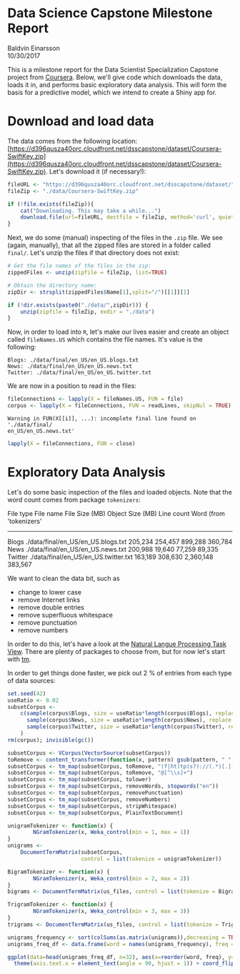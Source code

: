 # Data Science Capstone Milestone Report
Baldvin Einarsson  
10/30/2017  



This is a milestone report for the Data Scientist Specialization Capstone project from [Coursera](https://www.coursera.org). Below, we'll give code which downloads the data, loads it in, and performs basic exploratory data analysis. This will form the basis for a predictive model, which we intend to create a Shiny app for.

# Download and load data

The data comes from the following location:
[https://d396qusza40orc.cloudfront.net/dsscapstone/dataset/Coursera-SwiftKey.zip](https://d396qusza40orc.cloudfront.net/dsscapstone/dataset/Coursera-SwiftKey.zip). Let's download it (if necessary!):


```r
fileURL <- "https://d396qusza40orc.cloudfront.net/dsscapstone/dataset/"
fileZip <- "./data/Coursera-SwiftKey.zip"

if (!file.exists(fileZip)){
    cat("Downloading. This may take a while...")
    download.file(url=fileURL, destfile = fileZip, method='curl', quiet = TRUE)
}
```

Next, we do some (manual) inspecting of the files in the `.zip` file. We see (again, manually), that all the zipped files are stored in a folder called `final/`. Let's unzip the files if that directory does not exist:


```r
# Get the file names of the files in the zip:
zippedFiles <- unzip(zipfile = fileZip, list=TRUE)

# Obtain the directory name:
zipDir <- strsplit(zippedFiles$Name[1],split="/")[[1]][1]

if (!dir.exists(paste0("./data/",zipDir))) {
    unzip(zipfile = fileZip, exdir = "./data")
}
```

Now, in order to load into `R`, let's make our lives easier and create an object called `fileNames.US` which contains the file names. It's value is the following:

```
Blogs: ./data/final/en_US/en_US.blogs.txt
News: ./data/final/en_US/en_US.news.txt
Twitter: ./data/final/en_US/en_US.twitter.txt
```

We are now in a position to read in the files:

```r
fileConnections <- lapply(X = fileNames.US, FUN = file)
corpus <- lapply(X = fileConnections, FUN = readLines, skipNul = TRUE)
```

```
Warning in FUN(X[[i]], ...): incomplete final line found on './data/final/
en_US/en_US.news.txt'
```

```r
lapply(X = fileConnections, FUN = close)
```

# Exploratory Data Analysis

Let's do some basic inspection of the files and loaded objects. Note that the word count comes from package `tokenizers`:

File type   File name                               File Size (MB)   Object Size (MB)   Line count   Word (from 'tokenizers'
----------  -------------------------------------  ---------------  -----------------  -----------  ------------------------
Blogs       ./data/final/en_US/en_US.blogs.txt             205,234            254,457      899,288                   360,784
News        ./data/final/en_US/en_US.news.txt              200,988             19,640       77,259                    89,335
Twitter     ./data/final/en_US/en_US.twitter.txt           163,189            308,630    2,360,148                   383,567

We want to clean the data bit, such as

* change to lower case
* remove Internet links
* remove double entries
* remove superfluous whitespace
* remove punctuation
* remove numbers

In order to do this, let's have a look at the [Natural Langue Processing Task View](https://cran.r-project.org/web/views/NaturalLanguageProcessing.html). There are plenty of packages to choose from, but for now let's start with [tm](https://cran.r-project.org/web/packages/tm/index.html).

In order to get things done faster, we pick out 2 % of entries from each type of data sources:

```r
set.seed(42)
useRatio <- 0.02
subsetCorpus <- 
    c(sample(corpus$Blogs, size = useRatio*length(corpus$Blogs), replace = FALSE),
      sample(corpus$News, size = useRatio*length(corpus$News), replace = FALSE),
      sample(corpus$Twitter, size = useRatio*length(corpus$Twitter), replace = FALSE)
    )
rm(corpus); invisible(gc())
```


```r
subsetCorpus <- VCorpus(VectorSource(subsetCorpus))
toRemove <- content_transformer(function(x, pattern) gsub(pattern, " ", x))
subsetCorpus <- tm_map(subsetCorpus, toRemove, "(f|ht)tp(s?)://(.*)[.][a-z]+")
subsetCorpus <- tm_map(subsetCorpus, toRemove, "@[^\\s]+")
subsetCorpus <- tm_map(subsetCorpus, tolower)
subsetCorpus <- tm_map(subsetCorpus, removeWords, stopwords("en"))
subsetCorpus <- tm_map(subsetCorpus, removePunctuation)
subsetCorpus <- tm_map(subsetCorpus, removeNumbers)
subsetCorpus <- tm_map(subsetCorpus, stripWhitespace)
subsetCorpus <- tm_map(subsetCorpus, PlainTextDocument)
```



```r
unigramTokenizer <- function(x) {
        NGramTokenizer(x, Weka_control(min = 1, max = 1))
}
unigrams <- 
    DocumentTermMatrix(subsetCorpus, 
                       control = list(tokenize = unigramTokenizer))

BigramTokenizer <- function(x) {
        NGramTokenizer(x, Weka_control(min = 2, max = 2))
}
bigrams <- DocumentTermMatrix(us_files, control = list(tokenize = BigramTokenizer))

TrigramTokenizer <- function(x) {
        NGramTokenizer(x, Weka_control(min = 3, max = 3))
}
trigrams <- DocumentTermMatrix(us_files, control = list(tokenize = TrigramTokenizer))
```


```r
unigrams_frequency <- sort(colSums(as.matrix(unigrams)),decreasing = TRUE)[1:32]
unigrams_freq_df <- data.frame(word = names(unigrams_frequency), freq = unigrams_frequency)

ggplot(data=head(unigrams_freq_df, n=32), aes(x=reorder(word, freq), y=freq)) + geom_bar(stat="identity") + 
  theme(axis.text.x = element_text(angle = 90, hjust = 1)) + coord_flip()
```

